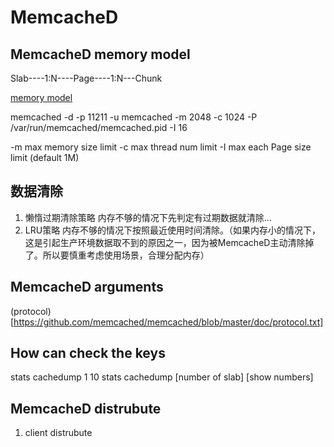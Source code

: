 # MemcacheD

## MemcacheD memory model

Slab----1:N----Page----1:N---Chunk

[memory model](https://zhangbinalan.gitbooks.io/nosql/content/memcachede_nei_cun_mo_xing.html)

memcached -d -p 11211 -u memcached -m 2048 -c 1024 -P /var/run/memcached/memcached.pid -I 16

-m max memory size limit 
-c max thread num limit 
-I max each Page size limit (default 1M) 

## 数据清除

1. 懒惰过期清除策略
  内存不够的情况下先判定有过期数据就清除... 
2. LRU策略
  内存不够的情况下按照最近使用时间清除。（如果内存小的情况下，这是引起生产环境数据取不到的原因之一，因为被MemcacheD主动清除掉了。所以要慎重考虑使用场景，合理分配内存）
  
## MemcacheD arguments

(protocol)[https://github.com/memcached/memcached/blob/master/doc/protocol.txt]

## How can check the keys
stats cachedump 1 10
stats cachedump [number of slab] [show numbers]

## MemcacheD distrubute

1. client distrubute
